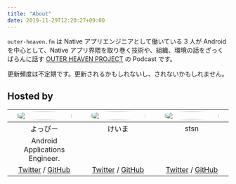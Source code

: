```yaml
---
title: "About"
date: 2019-11-29T12:20:27+09:00
---
```


`outer-heaven.fm` は Native アプリエンジニアとして働いている 3 人が Android を中心として、Native アプリ界隈を取り巻く技術や、組織、環境の話をざっくばらんに話す [OUTER HEAVEN PROJECT](https://github.com/outerheavenproject) の Podcast です。

更新頻度は不定期です。更新されるかもしれないし、されないかもしれません。

## Hosted by

<style>
th {
    margin: 16px;
    width: calc(100% / 3);
}
.profile-image {
    width: 90%;
    border-radius: 50%;
}
</style>

| <img src="https://avatars.githubusercontent.com/CORDEA" class="profile-image" /> | <img src="https://avatars.githubusercontent.com/keima" class="profile-image" /> | <img src="https://avatars.githubusercontent.com/satoshun" class="profile-image" /> |
|:---:|:---:|:---:|
| よっぴー | けいま | stsn |
| Android Applications Engineer. | | |
| [Twitter](https://twitter.com/_Cordea) / [GitHub](https://github.com/CORDEA) | [Twitter](https://twitter.com/pside) / [GitHub](https://github.com/keima) | [Twitter](https://twitter.com/stsn_jp) / [GitHub](https://github.com/satoshun) |
